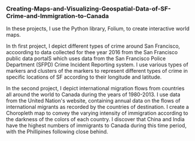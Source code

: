 ### Creating-Maps-and-Visualizing-Geospatial-Data-of-SF-Crime-and-Immigration-to-Canada

In these projects, I use the Python library, Folium, to create interactive world maps. 

In th first project, I depict different types of crime around San Francisco, accoording to data collected for thee year 2016 from the San Francisco public data portalS which uses data from the San Francisco Police Department (SFPD) Crime Incident Reporting system. I use various types of markers and clusters of the markers to represent different types of crime in specific locations of SF according to their longitude and latitude. 

In the second project, I depict international migration flows from countries all around the world to Canada during the years of 1980-2013. I use data from the United Nation's website, containing annual data on the flows of international migrants as recorded by the countries of destination. I create a Choropleth map to convey the varying intensity of immigration according to the darkness of the colors of each country. I discover that China and India have the highest numbers of immigrants to Canada during this time period, with the Phillipines following close behind.
